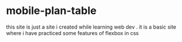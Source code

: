 # mobile-plan-table
this site is just a site i created while learning web dev . it is a basic site where i have practiced some features of flexbox  in css
